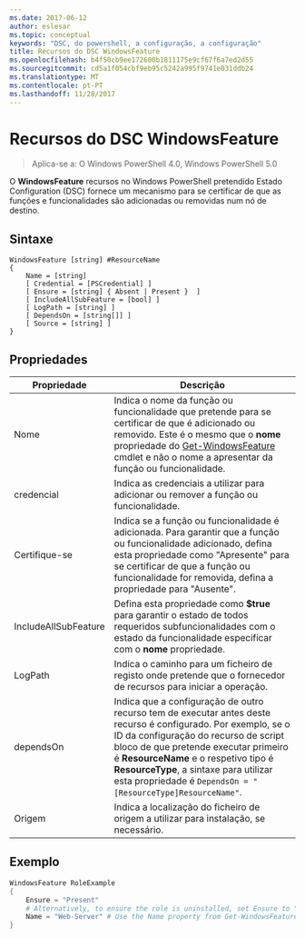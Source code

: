 ```yaml
---
ms.date: 2017-06-12
author: eslesar
ms.topic: conceptual
keywords: "DSC, do powershell, a configuração, a configuração"
title: Recursos do DSC WindowsFeature
ms.openlocfilehash: b4f50cb9ee172600b1811175e9cf67f6a7ed2d55
ms.sourcegitcommit: cd5a1f054cbf9eb95c5242a995f9741e031ddb24
ms.translationtype: MT
ms.contentlocale: pt-PT
ms.lasthandoff: 11/28/2017
---
```

# <a name="dsc-windowsfeature-resource"></a>Recursos do DSC WindowsFeature

> Aplica-se a: O Windows PowerShell 4.0, Windows PowerShell 5.0

O **WindowsFeature** recursos no Windows PowerShell pretendido Estado Configuration (DSC) fornece um mecanismo para se certificar de que as funções e funcionalidades são adicionadas ou removidas num nó de destino.

## <a name="syntax"></a>Sintaxe

```
WindowsFeature [string] #ResourceName
{
    Name = [string]
    [ Credential = [PSCredential] ]
    [ Ensure = [string] { Absent | Present }  ]
    [ IncludeAllSubFeature = [bool] ]
    [ LogPath = [string] ]
    [ DependsOn = [string[]] ]
    [ Source = [string] ]
}
```

## <a name="properties"></a>Propriedades

|  Propriedade  |  Descrição   | 
|---|---| 
| Nome| Indica o nome da função ou funcionalidade que pretende para se certificar de que é adicionado ou removido. Este é o mesmo que o __nome__ propriedade do [Get-WindowsFeature](/powershell/module/servermanager/Get-WindowsFeature) cmdlet e não o nome a apresentar da função ou funcionalidade.| 
| credencial| Indica as credenciais a utilizar para adicionar ou remover a função ou funcionalidade.| 
| Certifique-se| Indica se a função ou funcionalidade é adicionada. Para garantir que a função ou funcionalidade adicionado, defina esta propriedade como "Apresente" para se certificar de que a função ou funcionalidade for removida, defina a propriedade para "Ausente".| 
| IncludeAllSubFeature| Defina esta propriedade como __$true__ para garantir o estado de todos requeridos subfuncionalidades com o estado da funcionalidade especificar com o __nome__ propriedade.| 
| LogPath| Indica o caminho para um ficheiro de registo onde pretende que o fornecedor de recursos para iniciar a operação.| 
| dependsOn| Indica que a configuração de outro recurso tem de executar antes deste recurso é configurado. Por exemplo, se o ID da configuração do recurso de script bloco de que pretende executar primeiro é __ResourceName__ e o respetivo tipo é __ResourceType__, a sintaxe para utilizar esta propriedade é `DependsOn = "[ResourceType]ResourceName"`.| 
| Origem| Indica a localização do ficheiro de origem a utilizar para instalação, se necessário.| 

## <a name="example"></a>Exemplo
```powershell
WindowsFeature RoleExample
{
    Ensure = "Present" 
    # Alternatively, to ensure the role is uninstalled, set Ensure to "Absent"
    Name = "Web-Server" # Use the Name property from Get-WindowsFeature  
}
```

